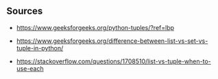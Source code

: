 ## Sources

* https://www.geeksforgeeks.org/python-tuples/?ref=lbp

* https://www.geeksforgeeks.org/difference-between-list-vs-set-vs-tuple-in-python/

* https://stackoverflow.com/questions/1708510/list-vs-tuple-when-to-use-each